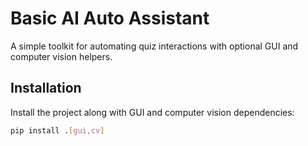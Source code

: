 # Basic AI Auto Assistant

A simple toolkit for automating quiz interactions with optional GUI and computer vision helpers.

## Installation

Install the project along with GUI and computer vision dependencies:

```bash
pip install .[gui,cv]
```
